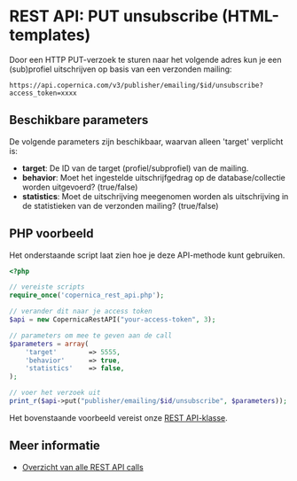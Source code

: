 # REST API: PUT unsubscribe (HTML-templates)

Door een HTTP PUT-verzoek te sturen naar het volgende adres kun je een (sub)profiel uitschrijven op basis van een verzonden mailing:

`https://api.copernica.com/v3/publisher/emailing/$id/unsubscribe?access_token=xxxx`

## Beschikbare parameters

De volgende parameters zijn beschikbaar, waarvan alleen 'target' verplicht is:

* **target**: De ID van de target (profiel/subprofiel) van de mailing.
* **behavior**: Moet het ingestelde uitschrijfgedrag op de database/collectie worden uitgevoerd? (true/false)
* **statistics**: Moet de uitschrijving meegenomen worden als uitschrijving in de statistieken van de verzonden mailing? (true/false)

## PHP voorbeeld

Het onderstaande script laat zien hoe je deze API-methode kunt gebruiken. 

```php
<?php

// vereiste scripts
require_once('copernica_rest_api.php');

// verander dit naar je access token
$api = new CopernicaRestAPI("your-access-token", 3);

// parameters om mee te geven aan de call
$parameters = array(
    'target'        => 5555,
    'behavior'      => true,
    'statistics'    => false,
);

// voer het verzoek uit
print_r($api->put("publisher/emailing/$id/unsubscribe", $parameters));
```

Het bovenstaande voorbeeld vereist onze [REST API-klasse](rest-php).

## Meer informatie

* [Overzicht van alle REST API calls](./rest-api)
